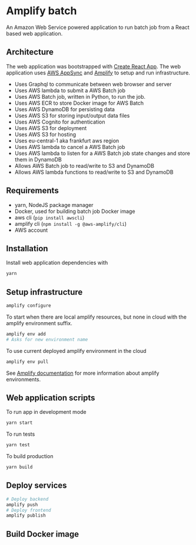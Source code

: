 # Amplify batch

An Amazon Web Service powered application to run batch job from a React based web application.

## Architecture

The web application was bootstrapped with [Create React App](https://github.com/facebook/create-react-app).
The web application uses [AWS AppSync](https://aws.amazon.com/appsync/) and [Amplify](https://aws-amplify.github.io/docs/) to setup and run infrastructure.

* Uses Graphql to communicate between web browser and server
* Uses AWS lambda to submit a AWS Batch job
* Uses AWS Batch job, written in Python, to run the job.
* Uses AWS ECR to store Docker image for AWS Batch
* Uses AWS DynamoDB for persisting data
* Uses AWS S3 for storing input/output data files
* Uses AWS Cognito for authentication
* Uses AWS S3 for deployment
* Uses AWS S3 for hosting
* Uses eu-central-1 aka frankfurt aws region
* Uses AWS lambda to cancel a AWS Batch job
* Uses AWS lambda to listen for a AWS Batch job state changes and store them in DynamoDB
* Allows AWS Batch job to read/write to S3 and DynamoDB
* Allows AWS lambda functions to read/write to S3 and DynamoDB

## Requirements

* yarn, NodeJS package manager
* Docker, used for building batch job Docker image
* aws cli (`pip install awscli`)
* amplify cli (`npm install -g @aws-amplify/cli`)
* AWS account

## Installation

Install web application dependencies with

```sh
yarn
```

## Setup infrastructure

```sh
amplify configure
```

To start when there are local amplify resources, but none in cloud with the amplify environment suffix.

```sh
amplify env add
# Asks for new environment name
```

To use current deployed amplify environment in the cloud

```sh
amplify env pull
```

See [Amplify documentation](https://aws-amplify.github.io/docs/cli-toolchain/quickstart#environments--teams) for more information about amplify environments.

## Web application scripts

To run app in development mode

```sh
yarn start
```

To run tests

```sh
yarn test
```

To build production

```sh
yarn build
```

## Deploy services

```sh
# Deploy backend
amplify push
# Deploy frontend
amplify publish
```

## Build Docker image

